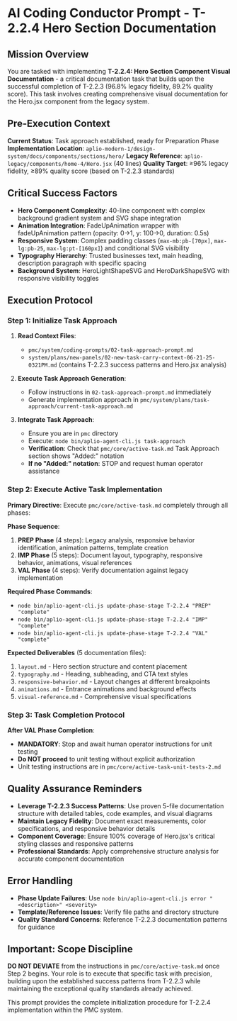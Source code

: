 # AI Coding Conductor Prompt - T-2.2.4 Hero Section Documentation

## Mission Overview
You are tasked with implementing **T-2.2.4: Hero Section Component Visual Documentation** - a critical documentation task that builds upon the successful completion of T-2.2.3 (96.8% legacy fidelity, 89.2% quality score). This task involves creating comprehensive visual documentation for the Hero.jsx component from the legacy system.

## Pre-Execution Context
**Current Status**: Task approach established, ready for Preparation Phase
**Implementation Location**: `aplio-modern-1/design-system/docs/components/sections/hero/`
**Legacy Reference**: `aplio-legacy/components/home-4/Hero.jsx` (40 lines)
**Quality Target**: ≥96% legacy fidelity, ≥89% quality score (based on T-2.2.3 standards)

## Critical Success Factors
- **Hero Component Complexity**: 40-line component with complex background gradient system and SVG shape integration
- **Animation Integration**: FadeUpAnimation wrapper with fadeUpAnimation pattern (opacity: 0→1, y: 100→0, duration: 0.5s)
- **Responsive System**: Complex padding classes (`max-mb:pb-[70px]`, `max-lg:pb-25`, `max-lg:pt-[160px]`) and conditional SVG visibility
- **Typography Hierarchy**: Trusted businesses text, main heading, description paragraph with specific spacing
- **Background System**: HeroLightShapeSVG and HeroDarkShapeSVG with responsive visibility toggles

## Execution Protocol

### Step 1: Initialize Task Approach
1. **Read Context Files**:
   - `pmc/system/coding-prompts/02-task-approach-prompt.md`
   - `system/plans/new-panels/02-new-task-carry-context-06-21-25-0321PM.md` (contains T-2.2.3 success patterns and Hero.jsx analysis)

2. **Execute Task Approach Generation**:
   - Follow instructions in `02-task-approach-prompt.md` immediately
   - Generate implementation approach in `pmc/system/plans/task-approach/current-task-approach.md`

3. **Integrate Task Approach**:
   - Ensure you are in `pmc` directory
   - Execute: `node bin/aplio-agent-cli.js task-approach`
   - **Verification**: Check that `pmc/core/active-task.md` Task Approach section shows "Added:" notation
   - **If no "Added:" notation**: STOP and request human operator assistance

### Step 2: Execute Active Task Implementation
**Primary Directive**: Execute `pmc/core/active-task.md` completely through all phases:

**Phase Sequence**:
1. **PREP Phase** (4 steps): Legacy analysis, responsive behavior identification, animation patterns, template creation
2. **IMP Phase** (5 steps): Document layout, typography, responsive behavior, animations, visual references  
3. **VAL Phase** (4 steps): Verify documentation against legacy implementation

**Required Phase Commands**:
- `node bin/aplio-agent-cli.js update-phase-stage T-2.2.4 "PREP" "complete"`
- `node bin/aplio-agent-cli.js update-phase-stage T-2.2.4 "IMP" "complete"`
- `node bin/aplio-agent-cli.js update-phase-stage T-2.2.4 "VAL" "complete"`

**Expected Deliverables** (5 documentation files):
1. `layout.md` - Hero section structure and content placement
2. `typography.md` - Heading, subheading, and CTA text styles  
3. `responsive-behavior.md` - Layout changes at different breakpoints
4. `animations.md` - Entrance animations and background effects
5. `visual-reference.md` - Comprehensive visual specifications

### Step 3: Task Completion Protocol
**After VAL Phase Completion**:
- **MANDATORY**: Stop and await human operator instructions for unit testing
- **Do NOT proceed** to unit testing without explicit authorization
- Unit testing instructions are in `pmc/core/active-task-unit-tests-2.md`

## Quality Assurance Reminders
- **Leverage T-2.2.3 Success Patterns**: Use proven 5-file documentation structure with detailed tables, code examples, and visual diagrams
- **Maintain Legacy Fidelity**: Document exact measurements, color specifications, and responsive behavior details
- **Component Coverage**: Ensure 100% coverage of Hero.jsx's critical styling classes and responsive patterns
- **Professional Standards**: Apply comprehensive structure analysis for accurate component documentation

## Error Handling
- **Phase Update Failures**: Use `node bin/aplio-agent-cli.js error "<description>" <severity>`
- **Template/Reference Issues**: Verify file paths and directory structure
- **Quality Standard Concerns**: Reference T-2.2.3 documentation patterns for guidance

## Important: Scope Discipline
**DO NOT DEVIATE** from the instructions in `pmc/core/active-task.md` once Step 2 begins. Your role is to execute that specific task with precision, building upon the established success patterns from T-2.2.3 while maintaining the exceptional quality standards already achieved.

This prompt provides the complete initialization procedure for T-2.2.4 implementation within the PMC system.
